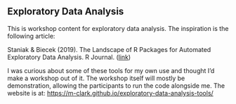 
## Exploratory Data Analysis

This is workshop content for exploratory data analysis. The inspiration
is the following article:

Staniak & Biecek (2019). The Landscape of R Packages for Automated
Exploratory Data Analysis. R Journal.
([link](https://journal.r-project.org/archive/2019/RJ-2019-033/index.html))

I was curious about some of these tools for my own use and thought I’d
make a workshop out of it. The workshop itself will mostly be
demonstration, allowing the participants to run the code alongside me.
The website is at:
<https://m-clark.github.io/exploratory-data-analysis-tools/>
